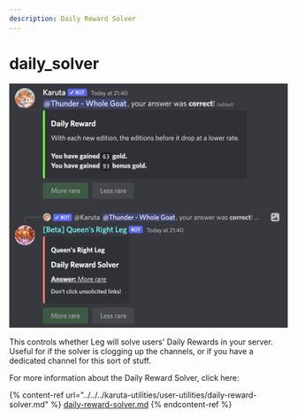 ```yaml
---
description: Daily Reward Solver
---
```


# daily\_solver

![Example of Daily Reward Solver](<../../../.gitbook/assets/image (1) (1) (1).png>)

This controls whether Leg will solve users' Daily Rewards in your server. Useful for if the solver is clogging up the channels, or if you have a dedicated channel for this sort of stuff.

For more information about the Daily Reward Solver, click here:

{% content-ref url="../../../karuta-utilities/user-utilities/daily-reward-solver.md" %}
[daily-reward-solver.md](../../../karuta-utilities/user-utilities/daily-reward-solver.md)
{% endcontent-ref %}
